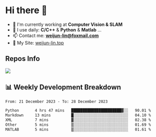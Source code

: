 # Hi there 👋

<!--
**Weijun-Lin/Weijun-Lin** is a ✨ _special_ ✨ repository because its `README.md` (this file) appears on your GitHub profile.

Here are some ideas to get you started:

- 🔭 I’m currently working on ...
- 🌱 I’m currently learning ...
- 👯 I’m looking to collaborate on ...
- 🤔 I’m looking for help with ...
- 💬 Ask me about ...
- 📫 How to reach me: ...
- 😄 Pronouns: ...
- ⚡ Fun fact: ...
-->

- 🏢 I'm currently working at **Computer Vision & SLAM**
- 🚀 I use daily: **C/C++** & **Python** & **Matlab** ...
- 📫 Contact me: **weijun-lin@foxmail.com**
- 🔗 My Site: [weijun-lin.top](https://weijun-lin.top/)

  

## Repos Info
![](https://github-readme-stats.vercel.app/api?username=Weijun-Lin&theme=cobalt)

## 📊 Weekly Development Breakdown

<!--START_SECTION:waka-->

```txt
From: 21 December 2023 - To: 28 December 2023

Python       4 hrs 47 mins   ██████████████████████▓░░   90.01 %
Markdown     13 mins         █░░░░░░░░░░░░░░░░░░░░░░░░   04.10 %
XML          7 mins          ▓░░░░░░░░░░░░░░░░░░░░░░░░   02.38 %
Other        5 mins          ▒░░░░░░░░░░░░░░░░░░░░░░░░   01.69 %
MATLAB       5 mins          ▒░░░░░░░░░░░░░░░░░░░░░░░░   01.61 %
```

<!--END_SECTION:waka-->
